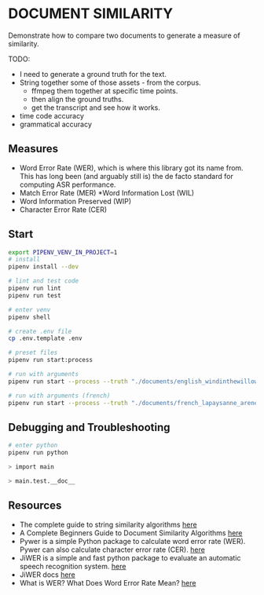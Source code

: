 # DOCUMENT SIMILARITY

Demonstrate how to compare two documents to generate a measure of similarity.  

TODO:

* I need to generate a ground truth for the text.  
* String together some of those assets - from the corpus.
  * ffmpeg them together at specific time points.  
  * then align the ground truths.  
  * get the transcript and see how it works.  
* time code accuracy
* grammatical accuracy

## Measures

* Word Error Rate (WER), which is where this library got its name from. This has long been (and arguably still is) the de facto standard for computing ASR performance.
* Match Error Rate (MER)
*Word Information Lost (WIL)
* Word Information Preserved (WIP)
* Character Error Rate (CER)

## Start

```sh
export PIPENV_VENV_IN_PROJECT=1
# install
pipenv install --dev

# lint and test code
pipenv run lint
pipenv run test

# enter venv
pipenv shell

# create .env file
cp .env.template .env

# preset files
pipenv run start:process 

# run with arguments
pipenv run start --process --truth "./documents/english_windinthewillows_grahame_rll_64kb.mp3.json" --test "./documents/english_windinthewillows_grahame_rll_8khz_16kb_9.2.0.m4a.json"

# run with arguments (french)
pipenv run start --process --truth "./documents/french_lapaysanne_arene_di_64kb.mp3.json" --test "./documents/french_lapaysanne_arene_di_64kb_8khz_16kb.m4a.json"
```

## Debugging and Troubleshooting

```sh
# enter python
pipenv run python

> import main

> main.test.__doc__
```

## Resources

* The complete guide to string similarity algorithms [here](https://yassineelkhal.medium.com/the-complete-guide-to-string-similarity-algorithms-1290ad07c6b7)  
* A Complete Beginners Guide to Document Similarity Algorithms [here](https://towardsdatascience.com/a-complete-beginners-guide-to-document-similarity-algorithms-75c44035df90)  
* Pywer is a simple Python package to calculate word error rate (WER). Pywer can also calculate character error rate (CER). [here](https://pypi.org/project/pywer)
* JiWER is a simple and fast python package to evaluate an automatic speech recognition system. [here](https://pypi.org/project/jiwer/)
* JiWER docs [here](https://jitsi.github.io/jiwer/usage/)
* What is WER? What Does Word Error Rate Mean? [here](https://www.rev.com/blog/resources/what-is-wer-what-does-word-error-rate-mean)  
